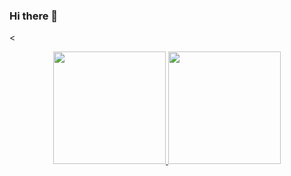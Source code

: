 ### Hi there 👋

<<div align="center">
  <a href="https://github.com/3ovospor1real">
  <img height="180em" src="https://github-readme-stats.vercel.app/api?username=3ovospor1real&show_icons=true&theme=dark&include_all_commits=true&count_private=true"/>
  <img height="180em" src="https://github-readme-stats.vercel.app/api/top-langs/?username=3ovospor1real&layout=compact&langs_count=7&theme=dark"/>
</div>
